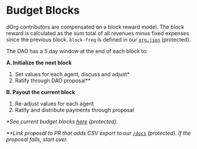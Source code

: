 # Budget Blocks

dOrg contributors are compensated on a block reward model. The block reward is calculated as the sum total of all revenues minus fixed expenses since the previous block. `block-freq` is defined in our [`org.json`](https://github.com/dOrgTech/operations/blob/master/org.json) \(protected\).

The DAO has a 5 day window at the end of each block to:

**A. Initialize the next block**

1. Set values for each agent, discuss and adjust\*
2. Ratify through DAO proposal\*\*

**B. Payout the current block**

1. Re-adjust values for each agent
2. Ratify and distribute payments through proposal



_\*See current budget blocks_ [_here_](https://github.com/dOrgTech/operations/blob/master/blocks.md) _\(protected\)._

_\*\*Link proposal to PR that adds CSV export to our_ [`/docs`](https://github.com/dOrgTech/operations/blob/master/docs) _\(protected\). If the proposal fails, start over._

